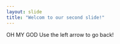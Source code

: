 ```yaml
---
layout: slide
title: "Welcom to our second slide!"
---
```

OH MY GOD
Use the left arrow to go back!
